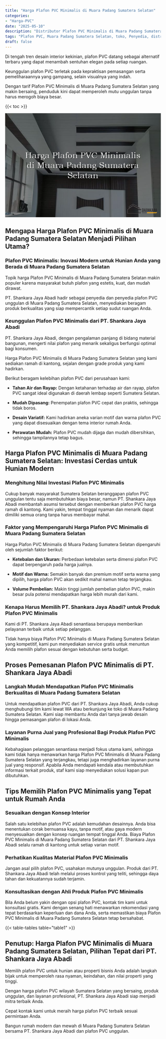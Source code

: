 ```yaml
---
title: "Harga Plafon PVC Minimalis di Muara Padang Sumatera Selatan"
categories: 
- "Harga-PVC"
date: "2025-05-10"
description: "Distributor Plafon PVC Minimalis di Muara Padang Sumatera Selatan untuk rumah, kantor, serta toko. Panel berkualitas, beragam motif, variasi warna menarik, beserta jasa instalasi dikerjakan oleh teknisi berpengalaman dan jaminan resmi!|Layanan penjualan Plafon PVC Minimalis di Muara Padang Sumatera Selatan bagi keperluan hunian, office, atau ritel, dengan produk unggulan dan penempatan oleh tim profesional serta kepastian resmi.|Alternatif Plafon PVC Minimalis di Muara Padang Sumatera Selatan yang terpercaya untuk rumah, perkantoran, dan ritel, dengan material unggulan dan instalasi oleh tim profesional serta kepastian resmi.|Distribusi Plafon PVC Minimalis di Muara Padang Sumatera Selatan bagi tempat tinggal, kantor, dan gerai, dengan produk unggulan dan instalasi ditangani oleh tenaga ahli profesional, lengkap dengan garansi resmi.}"
tags: "Plafon PVC, Muara Padang Sumatera Selatan, toko, Penyedia, distributor"
draft: false
---
```


Di tengah tren desain interior kekinian, plafon PVC datang sebagai alternatif terbaru yang dapat menambah sentuhan elegan pada setiap ruangan.

Keunggulan plafon PVC terletak pada kepraktisan pemasangan serta pemeliharaannya yang gampang, selain visualnya yang indah.

Dengan tarif Plafon PVC Minimalis di Muara Padang Sumatera Selatan yang makin bersaing, penduduk kini dapat memperoleh mutu unggulan tanpa harus merogoh biaya besar.

{{< toc >}}

![Harga Plafon PVC Minimalis di Muara Padang Sumatera Selatan](/images/Harga-PVC/Harga-Plafon-PVC-Minimalis-di-Muara-Padang-Sumatera-Selatan.png)


## Mengapa Harga Plafon PVC Minimalis di Muara Padang Sumatera Selatan Menjadi Pilihan Utama?

### Plafon PVC Minimalis: Inovasi Modern untuk Hunian Anda yang Berada di Muara Padang Sumatera Selatan

Topik harga Plafon PVC Minimalis di Muara Padang Sumatera Selatan makin populer karena masyarakat butuh plafon yang estetis, kuat, dan mudah dirawat.

PT. Shankara Jaya Abadi hadir sebagai penyedia dan penyedia plafon PVC unggulan di Muara Padang Sumatera Selatan, menyediakan beragam produk berkualitas yang siap mempercantik setiap sudut ruangan Anda.

### Keunggulan Plafon PVC Minimalis dari PT. Shankara Jaya Abadi

PT. Shankara Jaya Abadi, dengan pengalaman panjang di bidang material bangunan, mengerti nilai plafon yang menarik sekaligus berfungsi optimal bagi konsumen.

Harga Plafon PVC Minimalis di Muara Padang Sumatera Selatan yang kami sediakan ramah di kantong, sejalan dengan grade produk yang kami hadirkan.

Berikut beragam kelebihan plafon PVC dari perusahaan kami:

- **Tahan Air dan Rayap:** Dengan ketahanan terhadap air dan rayap, plafon PVC sangat ideal digunakan di daerah lembap seperti Sumatera Selatan.

- **Mudah Dipasang:** Penempatan plafon PVC cepat dan praktis, sehingga tidak boros.

- **Desain Variatif:** Kami hadirkan aneka varian motif dan warna plafon PVC yang dapat disesuaikan dengan tema interior rumah Anda.

- **Perawatan Mudah:** Plafon PVC mudah dijaga dan mudah dibersihkan, sehingga tampilannya tetap bagus.

## Harga Plafon PVC Minimalis di Muara Padang Sumatera Selatan: Investasi Cerdas untuk Hunian Modern

### Menghitung Nilai Investasi Plafon PVC Minimalis

Cukup banyak masyarakat Sumatera Selatan beranggapan plafon PVC unggulan tentu saja membutuhkan biaya besar, namun PT. Shankara Jaya Abadi membantah asumsi tersebut dengan memberikan plafon PVC harga ramah di kantong. Kami yakin, tempat tinggal nyaman dan menarik dapat dimiliki semua orang tanpa harus membayar mahal.

### Faktor yang Mempengaruhi Harga Plafon PVC Minimalis di Muara Padang Sumatera Selatan

Harga Plafon PVC Minimalis di Muara Padang Sumatera Selatan dipengaruhi oleh sejumlah faktor berikut:

- **Ketebalan dan Ukuran:** Perbedaan ketebalan serta dimensi plafon PVC dapat berpengaruh pada harga jualnya.

- **Motif dan Warna:** Semakin banyak dan premium motif serta warna yang dipilih, harga plafon PVC akan sedikit mahal namun tetap terjangkau.

- **Volume Pembelian:** Makin tinggi jumlah pembelian plafon PVC, makin besar pula potensi mendapatkan harga lebih murah dari kami.

### Kenapa Harus Memilih PT. Shankara Jaya Abadi? untuk Produk Plafon PVC Minimalis

Kami di PT. Shankara Jaya Abadi senantiasa berupaya memberikan pelayanan terbaik untuk setiap pelanggan.

Tidak hanya biaya Plafon PVC Minimalis di Muara Padang Sumatera Selatan yang kompetitif, kami pun menyediakan service gratis untuk menuntun Anda memilih plafon sesuai dengan kebutuhan serta budget.

## Proses Pemesanan Plafon PVC Minimalis di PT. Shankara Jaya Abadi

### Langkah Mudah Mendapatkan Plafon PVC Minimalis Berkualitas di Muara Padang Sumatera Selatan

Untuk mendapatkan plafon PVC dari PT. Shankara Jaya Abadi, Anda cukup menghubungi tim kami lewat WA atau berkunjung ke toko di Muara Padang Sumatera Selatan. Kami siap membantu Anda dari tanya jawab desain hingga pemasangan plafon di lokasi Anda.

### Layanan Purna Jual yang Profesional Bagi Produk Plafon PVC Minimalis

Kebahagiaan pelanggan senantiasa menjadi fokus utama kami, sehingga kami tidak hanya menawarkan harga Plafon PVC Minimalis di Muara Padang Sumatera Selatan yang terjangkau, tetapi juga menghadirkan layanan purna jual yang responsif. Apabila Anda mendapati kendala atau membutuhkan informasi terkait produk, staf kami siap menyediakan solusi kapan pun dibutuhkan.

## Tips Memilih Plafon PVC Minimalis yang Tepat untuk Rumah Anda

### Sesuaikan dengan Konsep Interior

Salah satu kelebihan plafon PVC adalah kemudahan desainnya. Anda bisa menentukan corak bernuansa kayu, tanpa motif, atau gaya modern menyesuaikan dengan konsep ruangan tempat tinggal Anda. Biaya Plafon PVC Minimalis di Muara Padang Sumatera Selatan dari PT. Shankara Jaya Abadi selalu ramah di kantong untuk setiap varian motif.

### Perhatikan Kualitas Material Plafon PVC Minimalis

Jangan asal pilih plafon PVC, usahakan mutunya unggulan. Produk dari PT. Shankara Jaya Abadi telah melalui proses kontrol yang teliti, sehingga daya tahan dan kekuatannya sudah terjamin.

### Konsultasikan dengan Ahli Produk Plafon PVC Minimalis

Bila Anda belum yakin dengan opsi plafon PVC, kontak tim kami untuk konsultasi gratis. Kami dengan senang hati menawarkan rekomendasi yang tepat berdasarkan keperluan dan dana Anda, serta memastikan biaya Plafon PVC Minimalis di Muara Padang Sumatera Selatan tetap bersahabat.

{{< table-tables table="table1" >}}

## Penutup: Harga Plafon PVC Minimalis di Muara Padang Sumatera Selatan, Pilihan Tepat dari PT. Shankara Jaya Abadi

Memilih plafon PVC untuk hunian atau properti bisnis Anda adalah langkah bijak untuk memperoleh rasa nyaman, keindahan, dan nilai properti yang tinggi.

Dengan harga plafon PVC wilayah Sumatera Selatan yang bersaing, produk unggulan, dan layanan profesional, PT. Shankara Jaya Abadi siap menjadi mitra terbaik Anda.

Cepat kontak kami untuk meraih harga plafon PVC terbaik sesuai permintaan Anda.

Bangun rumah modern dan mewah di Muara Padang Sumatera Selatan bersama PT. Shankara Jaya Abadi dan plafon PVC unggulan.